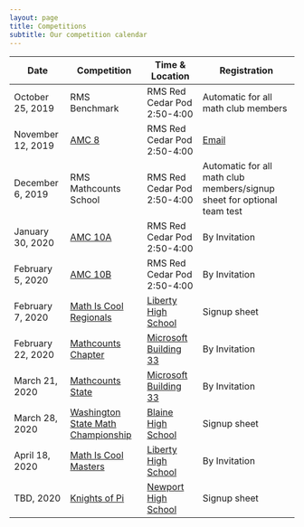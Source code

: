 ```yaml
---
layout: page
title: Competitions
subtitle: Our competition calendar
---
```


| Date | Competition | Time & Location | Registration |
| ----------- | -------- | ----- | --- |
|October 25, 2019 | RMS Benchmark | RMS Red Cedar Pod 2:50-4:00 | Automatic for all math club members
|November 12, 2019 | <a href="https://www.maa.org/math-competitions/amc-8" target="_blank">AMC 8</a> | RMS Red Cedar Pod 2:50-4:00 | <a href="mailto:mathcontests@rmsptsa.org">Email</a>
|December 6, 2019 | RMS Mathcounts School | RMS Red Cedar Pod 2:50-4:00 | Automatic for all math club members/signup sheet for optional team test
|January 30, 2020 | <a href="https://www.maa.org/math-competitions/amc-10" target="_blank">AMC 10A</a> | RMS Red Cedar Pod 2:50-4:00 | By Invitation
|February 5, 2020 | <a href="https://www.maa.org/math-competitions/amc-10" target="_blank">AMC 10B</a> | RMS Red Cedar Pod 2:50-4:00 | By Invitation
|February 7, 2020 | <a href="http://www.academicsarecool.com" target="_blank">Math Is Cool Regionals</a> | <a href="https://goo.gl/maps/b5jqPQDXCVM62HP66" target="_blank">Liberty High School</a> | Signup sheet
|February 22, 2020 | <a href="https://www.mathcounts.org/" target="_blank">Mathcounts Chapter</a> | <a href="https://goo.gl/maps/eTaqMBhonzsai2DP9" target="_blank">Microsoft Building 33</a> | By Invitation
|March 21, 2020 | <a href="https://www.mathcounts.org/" target="_blank">Mathcounts State</a> | <a href="https://goo.gl/maps/eTaqMBhonzsai2DP9" target="_blank">Microsoft Building 33</a> | By Invitation
|March 28, 2020 | <a href="https://www.blainesd.org/o/blaine-school-district/browse/39313" target="_blank">Washington State Math Championship</a> | <a href="https://goo.gl/maps/YWKXNspCBYNbgANVA" target="_blank">Blaine High School</a> | Signup sheet
|April 18, 2020 | <a href="http://www.academicsarecool.com" target="_blank">Math Is Cool Masters</a> | <a href="https://goo.gl/maps/b5jqPQDXCVM62HP66" target="_blank">Liberty High School</a> | By Invitation
|TBD, 2020 | <a href="https://www.newportmathclub.org/kpmt" target="_blank">Knights of Pi</a> | <a href="https://goo.gl/maps/qrT29ECEfbNMu4vD9" target="_blank">Newport High School</a> | Signup sheet
